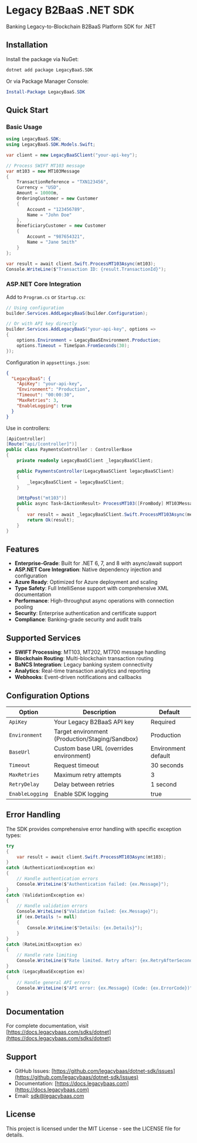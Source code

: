 # Legacy B2BaaS .NET SDK

Banking Legacy-to-Blockchain B2BaaS Platform SDK for .NET

## Installation

Install the package via NuGet:

```bash
dotnet add package LegacyBaaS.SDK
```

Or via Package Manager Console:

```powershell
Install-Package LegacyBaaS.SDK
```

## Quick Start

### Basic Usage

```csharp
using LegacyBaaS.SDK;
using LegacyBaaS.SDK.Models.Swift;

var client = new LegacyBaaSClient("your-api-key");

// Process SWIFT MT103 message
var mt103 = new MT103Message
{
    TransactionReference = "TXN123456",
    Currency = "USD",
    Amount = 10000m,
    OrderingCustomer = new Customer 
    { 
        Account = "123456789", 
        Name = "John Doe" 
    },
    BeneficiaryCustomer = new Customer 
    { 
        Account = "987654321", 
        Name = "Jane Smith" 
    }
};

var result = await client.Swift.ProcessMT103Async(mt103);
Console.WriteLine($"Transaction ID: {result.TransactionId}");
```

### ASP.NET Core Integration

Add to `Program.cs` or `Startup.cs`:

```csharp
// Using configuration
builder.Services.AddLegacyBaaS(builder.Configuration);

// Or with API key directly
builder.Services.AddLegacyBaaS("your-api-key", options =>
{
    options.Environment = LegacyBaaSEnvironment.Production;
    options.Timeout = TimeSpan.FromSeconds(30);
});
```

Configuration in `appsettings.json`:

```json
{
  "LegacyBaaS": {
    "ApiKey": "your-api-key",
    "Environment": "Production",
    "Timeout": "00:00:30",
    "MaxRetries": 3,
    "EnableLogging": true
  }
}
```

Use in controllers:

```csharp
[ApiController]
[Route("api/[controller]")]
public class PaymentsController : ControllerBase
{
    private readonly LegacyBaaSClient _legacyBaaSClient;

    public PaymentsController(LegacyBaaSClient legacyBaaSClient)
    {
        _legacyBaaSClient = legacyBaaSClient;
    }

    [HttpPost("mt103")]
    public async Task<IActionResult> ProcessMT103([FromBody] MT103Message message)
    {
        var result = await _legacyBaaSClient.Swift.ProcessMT103Async(message);
        return Ok(result);
    }
}
```

## Features

- **Enterprise-Grade**: Built for .NET 6, 7, and 8 with async/await support
- **ASP.NET Core Integration**: Native dependency injection and configuration
- **Azure Ready**: Optimized for Azure deployment and scaling
- **Type Safety**: Full IntelliSense support with comprehensive XML documentation
- **Performance**: High-throughput async operations with connection pooling
- **Security**: Enterprise authentication and certificate support
- **Compliance**: Banking-grade security and audit trails

## Supported Services

- **SWIFT Processing**: MT103, MT202, MT700 message handling
- **Blockchain Routing**: Multi-blockchain transaction routing
- **BaNCS Integration**: Legacy banking system connectivity
- **Analytics**: Real-time transaction analytics and reporting
- **Webhooks**: Event-driven notifications and callbacks

## Configuration Options

| Option | Description | Default |
|--------|-------------|---------|
| `ApiKey` | Your Legacy B2BaaS API key | Required |
| `Environment` | Target environment (Production/Staging/Sandbox) | Production |
| `BaseUrl` | Custom base URL (overrides environment) | Environment default |
| `Timeout` | Request timeout | 30 seconds |
| `MaxRetries` | Maximum retry attempts | 3 |
| `RetryDelay` | Delay between retries | 1 second |
| `EnableLogging` | Enable SDK logging | true |

## Error Handling

The SDK provides comprehensive error handling with specific exception types:

```csharp
try
{
    var result = await client.Swift.ProcessMT103Async(mt103);
}
catch (AuthenticationException ex)
{
    // Handle authentication errors
    Console.WriteLine($"Authentication failed: {ex.Message}");
}
catch (ValidationException ex)
{
    // Handle validation errors
    Console.WriteLine($"Validation failed: {ex.Message}");
    if (ex.Details != null)
    {
        Console.WriteLine($"Details: {ex.Details}");
    }
}
catch (RateLimitException ex)
{
    // Handle rate limiting
    Console.WriteLine($"Rate limited. Retry after: {ex.RetryAfterSeconds} seconds");
}
catch (LegacyBaaSException ex)
{
    // Handle general API errors
    Console.WriteLine($"API error: {ex.Message} (Code: {ex.ErrorCode})");
}
```

## Documentation

For complete documentation, visit [https://docs.legacybaas.com/sdks/dotnet](https://docs.legacybaas.com/sdks/dotnet)

## Support

- GitHub Issues: [https://github.com/legacybaas/dotnet-sdk/issues](https://github.com/legacybaas/dotnet-sdk/issues)
- Documentation: [https://docs.legacybaas.com](https://docs.legacybaas.com)
- Email: sdk@legacybaas.com

## License

This project is licensed under the MIT License - see the LICENSE file for details.